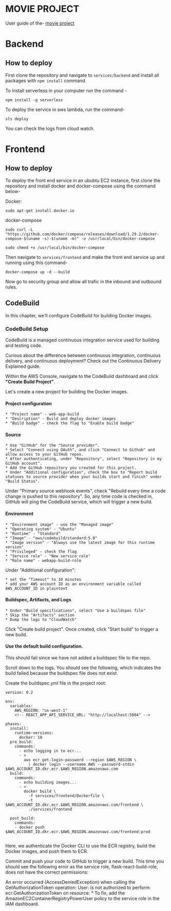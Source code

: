 # MOVIE PROJECT
User guide of the- [movie project](http://13.238.217.15)
# Backend
## How to deploy
First clone the repository and navigate to `services/backend` and install all packages with `npm install` command.

To install serverless in your computer run the command -

`npm install -g serverless`

To deploy the service in aws lambda, run the command-

`sls deploy`

You can check the logs from cloud watch.

# Frontend
## How to deploy
To deploy the front end service in an ububtu EC2 instance, first clone the repository and install docker and docker-compose using the command below-

Docker:

`sudo apt-get install docker.io`

docker-compose

`sudo curl -L "https://github.com/docker/compose/releases/download/1.29.2/docker-compose-$(uname -s)-$(uname -m)" -o /usr/local/bin/docker-compose`

`sudo chmod +x /usr/local/bin/docker-compose`

Then navigate to `services/frontend` and make the front end service up and running using this command-

`docker-compose up -d --build`

Now go to security group and allow all trafic in the inbound and outbound rules.



## CodeBuild
In this chapter, we'll configure CodeBuild for building Docker images.

### CodeBuild Setup

CodeBuild is a managed continuous integration service used for building and testing code.

Curious about the difference between continuous integration, continuous delivery, and continuous deployment? Check out the Continuous Delivery Explained guide.

Within the AWS Console, navigate to the CodeBuild dashboard and click **"Create Build Project"**.



Let's create a new project for building the Docker images.

#### Project configuration

    * "Project name" - web-app-build
    * "Description" - Build and deploy docker images
    * "Build badge" - check the flag to "Enable build badge"


#### Source

    * Use "GitHub" for the "Source provider". 
    * Select "Connect using OAuth", and click "Connect to Github" and allow access to your GitHub repos.
    * After authenticating, under "Repository", select "Repository in my GitHub account".  
    * Add the GitHub repository you created for this project.
    * Under "Additional configuration", check the box to "Report build statuses to source provider when your builds start and finish" under "Build Status".



Under "Primary source webhook events", check "Rebuild every time a code change is pushed to this repository". So, any time code is checked in, GitHub will ping the CodeBuild service, which will trigger a new build.

#### Environment
    * "Environment image" - use the "Managed image"
    * "Operating system" - "Ubuntu"
    * "Runtime" - "Standard"
    * "Image" - "aws/codebuild/standard:5.0"
    * "Image version" - "Always use the latest image for this runtime version"
    * "Privileged" - check the flag
    * "Service role" - "New service role"
    * "Role name" - webapp-build-role



Under "Additional configuration":

    * set the "Timeout" to 10 minutes
    * add your AWS account ID as an environment variable called AWS_ACCOUNT_ID in plaintext




#### Buildspec, Artifacts, and Logs
    * Under "Build specifications", select "Use a buildspec file"
    * Skip the "Artifacts" section
    * Dump the logs to "CloudWatch"



Click "Create build project". Once created, click "Start build" to trigger a new build.



#### Use the default build configuration.

This should fail since we have not added a buildspec file to the repo.

Scroll down to the logs. You should see the following, which indicates the build failed because the buildspec file does not exist.

Create the buildspec.yml file in the project root:

```
version: 0.2

env:
  variables:
    AWS_REGION: "us-west-1"
    <!-- REACT_APP_API_SERVICE_URL: "http://localhost:5004" -->

phases:
  install:
    runtime-versions:
      docker: 18
  pre_build:
    commands:
      - echo logging in to ecr...
      - >
        aws ecr get-login-password --region $AWS_REGION \
          | docker login --username AWS --password-stdin $AWS_ACCOUNT_ID.dkr.ecr.$AWS_REGION.amazonaws.com
  build:
    commands:
      - echo building images...
      - >
        docker build \
          -f services/frontend/Dockerfile \
          -t $AWS_ACCOUNT_ID.dkr.ecr.$AWS_REGION.amazonaws.com/frontend \
          ./services/frontend

  post_build:
    commands:
    - docker push $AWS_ACCOUNT_ID.dkr.ecr.$AWS_REGION.amazonaws.com/frontend:prod
   
```

Here, we authenticate the Docker CLI to use the ECR registry, build the Docker images, and push them to ECR.

Commit and push your code to GitHub to trigger a new build. This time you should see the following error as the service role, flask-react-build-role, does not have the correct permissions:

An error occurred (AccessDeniedException) when calling the GetAuthorizationToken operation:
User: <omitted> is not authorized to perform: ecr:GetAuthorizationToken on resource: *
To fix, add the AmazonEC2ContainerRegistryPowerUser policy to the service role in the IAM dashboard.